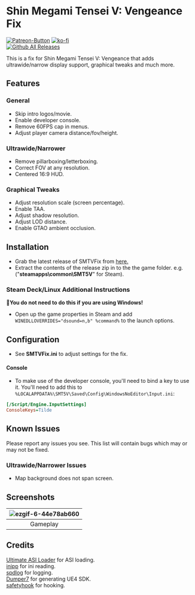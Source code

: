 # Shin Megami Tensei V: Vengeance Fix
[![Patreon-Button](https://github.com/Lyall/SMTVFix/assets/695941/e6c60210-6f5e-460a-ad73-a66387e7b5d9)](https://www.patreon.com/Wintermance) [![ko-fi](https://ko-fi.com/img/githubbutton_sm.svg)](https://ko-fi.com/W7W01UAI9)<br />
[![Github All Releases](https://img.shields.io/github/downloads/Lyall/SMTVFix/total.svg)](https://github.com/Lyall/SMTVFix/releases)

This is a fix for Shin Megami Tensei V: Vengeance that adds ultrawide/narrow display support, graphical tweaks and much more.

## Features
### General
- Skip intro logos/movie.
- Enable developer console.
- Remove 60FPS cap in menus.
- Adjust player camera distance/fov/height.

### Ultrawide/Narrower
- Remove pillarboxing/letterboxing.
- Correct FOV at any resolution.
- Centered 16:9 HUD.

### Graphical Tweaks
- Adjust resolution scale (screen percentage).
- Enable TAA.
- Adjust shadow resolution.
- Adjust LOD distance.
- Enable GTAO ambient occlusion.

## Installation
- Grab the latest release of SMTVFix from [here.](https://github.com/Lyall/SMTVFix/releases)
- Extract the contents of the release zip in to the the game folder. e.g. ("**steamapps\common\SMT5V**" for Steam).

### Steam Deck/Linux Additional Instructions
🚩**You do not need to do this if you are using Windows!**
- Open up the game properties in Steam and add `WINEDLLOVERRIDES="dsound=n,b" %command%` to the launch options.

## Configuration
- See **SMTVFix.ini** to adjust settings for the fix.

#### Console
- To make use of the developer console, you'll need to bind a key to use it. You'll need to add this to `%LOCALAPPDATA%\SMT5V\Saved\Config\WindowsNoEditor\Input.ini`:
```ini
[/Script/Engine.InputSettings]
ConsoleKeys=Tilde
```

## Known Issues
Please report any issues you see.
This list will contain bugs which may or may not be fixed.

### Ultrawide/Narrower Issues
- Map background does not span screen.

## Screenshots
| ![ezgif-6-44e78ab660](https://github.com/Lyall/SMTVFix/assets/695941/1db582c4-2fe6-4a6a-8c1d-a44f5c96252f) |
|:--:|
| Gameplay |

## Credits
[Ultimate ASI Loader](https://github.com/ThirteenAG/Ultimate-ASI-Loader) for ASI loading. <br />
[inipp](https://github.com/mcmtroffaes/inipp) for ini reading. <br />
[spdlog](https://github.com/gabime/spdlog) for logging. <br />
[Dumper7](https://github.com/Encryqed/Dumper-7) for generating UE4 SDK. <br />
[safetyhook](https://github.com/cursey/safetyhook) for hooking.
